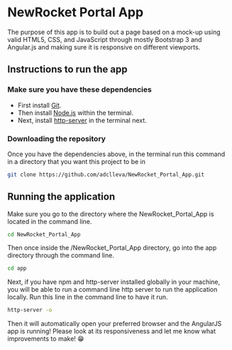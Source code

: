 # NewRocket Portal App

The purpose of this app is to build out a page based on a mock-up using valid HTML5, CSS, and JavaScript through mostly
Bootstrap 3 and Angular.js and making sure it is responsive on different viewports.

## Instructions to run the app

### Make sure you have these dependencies
- First install [Git](https://git-scm.com/download).
- Then install [Node.js](https://nodejs.org/en/download/current/) within the terminal.
- Next, install [http-server](https://www.npmjs.com/package/http-server) in the terminal next.

### Downloading the repository

Once you have the dependencies above, in the terminal run this command in a directory that you want this project to be in
``` bash
git clone https://github.com/adclleva/NewRocket_Portal_App.git
```

## Running the application

Make sure you go to the directory where the NewRocket_Portal_App is located in the command line.
``` bash
cd NewRocket_Portal_App
```

Then once inside the /NewRocket_Portal_App directory, go into the app directory through the command line.
``` bash
cd app
```

Next, if you have npm and http-server installed globally in your machine, you will be able to run a command line http server to run the application locally. Run this line in the command line to have it run.
``` bash
http-server -o
```

Then it will automatically open your preferred browser and the AngularJS app is running!
Please look at its responsiveness and let me know what improvements to make! :grin:
